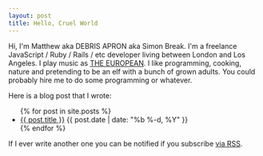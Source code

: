 ```yaml
---
layout: post
title: Hello, Cruel World
---
```


Hi, I'm Matthew aka DEBRIS APRON aka Simon Break. I'm a freelance JavaScript / Ruby / Rails / etc developer living between London and Los Angeles. I play music as [THE EUROPEAN](http://iamtheeuropean.com). I like programming, cooking, nature and pretending to be an elf with a bunch of grown adults. You could probably hire me to do some programming or whatever.

Here is a blog post that I wrote:

<ul class="post-list">
  {% for post in site.posts %}
    <li>
      <a class="post-link" href="{{ post.url }}">{{ post.title }}</a>
      <span class="post-meta">{{ post.date | date: "%b %-d, %Y" }}</span>
    </li>
  {% endfor %}
</ul>

If I ever write another one you can be notified if you subscribe <a href="/feed.xml">via RSS</a>.